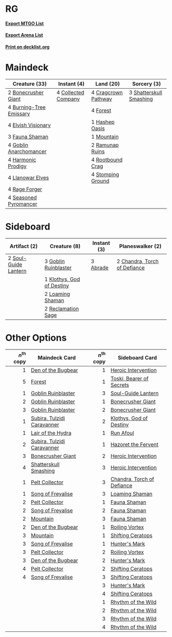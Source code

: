 # RG

#### [Export MTGO List](../collection/RG/RG.txt)
#### [Export Arena List](../collection/RG/RG_arena.txt)
#### [Print on decklist.org](http://decklist.org/?deckmain=2%09Bonecrusher%20Giant%0A4%09Burning-Tree%20Emissary%0A4%09Collected%20Company%0A4%09Cragcrown%20Pathway%0A4%09Elvish%20Visionary%0A3%09Fauna%20Shaman%0A4%09Forest%0A4%09Goblin%20Anarchomancer%0A4%09Harmonic%20Prodigy%0A1%09Hashep%20Oasis%0A4%09Llanowar%20Elves%0A1%09Mountain%0A4%09Rage%20Forger%0A2%09Ramunap%20Ruins%0A4%09Rootbound%20Crag%0A4%09Seasoned%20Pyromancer%0A3%09Shatterskull%20Smashing%0A4%09Stomping%20Ground&deckside=3%09Abrade%0A2%09Chandra,%20Torch%20of%20Defiance%0A3%09Goblin%20Ruinblaster%0A1%09Klothys,%20God%20of%20Destiny%0A2%09Loaming%20Shaman%0A2%09Reclamation%20Sage%0A2%09Soul-Guide%20Lantern)
# Maindeck

|                                          Creature (33)                                           |                                         Instant (4)                                          |                                          Land (20)                                           |                                           Sorcery (3)                                            |
|--------------------------------------------------------------------------------------------------|----------------------------------------------------------------------------------------------|----------------------------------------------------------------------------------------------|--------------------------------------------------------------------------------------------------|
|2 [Bonecrusher Giant](http://gatherer.wizards.com/Pages/Card/Details.aspx?multiverseid=473077)    |4 [Collected Company](http://gatherer.wizards.com/Pages/Card/Details.aspx?multiverseid=394519)|4 [Cragcrown Pathway](http://gatherer.wizards.com/Pages/Card/Details.aspx?multiverseid=491915)|3 [Shatterskull Smashing](http://gatherer.wizards.com/Pages/Card/Details.aspx?multiverseid=491802)|
|4 [Burning-Tree Emissary](http://gatherer.wizards.com/Pages/Card/Details.aspx?multiverseid=426627)|                                                                                              |4 [Forest](http://gatherer.wizards.com/Pages/Card/Details.aspx?multiverseid=439860)           |                                                                                                  |
|4 [Elvish Visionary](http://gatherer.wizards.com/Pages/Card/Details.aspx?multiverseid=175124)     |                                                                                              |1 [Hashep Oasis](http://gatherer.wizards.com/Pages/Card/Details.aspx?multiverseid=430866)     |                                                                                                  |
|3 [Fauna Shaman](http://gatherer.wizards.com/Pages/Card/Details.aspx?multiverseid=205059)         |                                                                                              |1 [Mountain](http://gatherer.wizards.com/Pages/Card/Details.aspx?multiverseid=439859)         |                                                                                                  |
|4 [Goblin Anarchomancer](http://gatherer.wizards.com/Pages/Card/Details.aspx?multiverseid=522276) |                                                                                              |2 [Ramunap Ruins](http://gatherer.wizards.com/Pages/Card/Details.aspx?multiverseid=430870)    |                                                                                                  |
|4 [Harmonic Prodigy](http://gatherer.wizards.com/Pages/Card/Details.aspx?multiverseid=522208)     |                                                                                              |4 [Rootbound Crag](http://gatherer.wizards.com/Pages/Card/Details.aspx?multiverseid=420934)   |                                                                                                  |
|4 [Llanowar Elves](http://gatherer.wizards.com/Pages/Card/Details.aspx?multiverseid=129626)       |                                                                                              |4 [Stomping Ground](http://gatherer.wizards.com/Pages/Card/Details.aspx?multiverseid=405110)  |                                                                                                  |
|4 [Rage Forger](http://gatherer.wizards.com/Pages/Card/Details.aspx?multiverseid=153104)          |                                                                                              |                                                                                              |                                                                                                  |
|4 [Seasoned Pyromancer](http://gatherer.wizards.com/Pages/Card/Details.aspx?multiverseid=464094)  |                                                                                              |                                                                                              |                                                                                                  |


# Sideboard

|                                         Artifact (2)                                          |                                            Creature (8)                                            |                                    Instant (3)                                    |                                           Planeswalker (2)                                            |
|-----------------------------------------------------------------------------------------------|----------------------------------------------------------------------------------------------------|-----------------------------------------------------------------------------------|-------------------------------------------------------------------------------------------------------|
|2 [Soul-Guide Lantern](http://gatherer.wizards.com/Pages/Card/Details.aspx?multiverseid=476488)|3 [Goblin Ruinblaster](http://gatherer.wizards.com/Pages/Card/Details.aspx?multiverseid=180411)     |3 [Abrade](http://gatherer.wizards.com/Pages/Card/Details.aspx?multiverseid=430772)|2 [Chandra, Torch of Defiance](http://gatherer.wizards.com/Pages/Card/Details.aspx?multiverseid=417683)|
|                                                                                               |1 [Klothys, God of Destiny](http://gatherer.wizards.com/Pages/Card/Details.aspx?multiverseid=476471)|                                                                                   |                                                                                                       |
|                                                                                               |2 [Loaming Shaman](http://gatherer.wizards.com/Pages/Card/Details.aspx?multiverseid=405286)         |                                                                                   |                                                                                                       |
|                                                                                               |2 [Reclamation Sage](http://gatherer.wizards.com/Pages/Card/Details.aspx?multiverseid=389651)       |                                                                                   |                                                                                                       |


# Other Options

|*n*<sup>th</sup> copy|                                            Maindeck Card                                            |*n*<sup>th</sup> copy|                                           Sideboard Card                                            |
|--------------------:|-----------------------------------------------------------------------------------------------------|--------------------:|-----------------------------------------------------------------------------------------------------|
|                    1|[Den of the Bugbear](http://gatherer.wizards.com/Pages/Card/Details.aspx?multiverseid=527541)        |                    1|[Heroic Intervention](http://gatherer.wizards.com/Pages/Card/Details.aspx?multiverseid=423776)       |
|                    5|[Forest](http://gatherer.wizards.com/Pages/Card/Details.aspx?multiverseid=439860)                    |                    1|[Toski, Bearer of Secrets](http://gatherer.wizards.com/Pages/Card/Details.aspx?multiverseid=503813)  |
|                    1|[Goblin Ruinblaster](http://gatherer.wizards.com/Pages/Card/Details.aspx?multiverseid=180411)        |                    3|[Soul-Guide Lantern](http://gatherer.wizards.com/Pages/Card/Details.aspx?multiverseid=476488)        |
|                    2|[Goblin Ruinblaster](http://gatherer.wizards.com/Pages/Card/Details.aspx?multiverseid=180411)        |                    1|[Bonecrusher Giant](http://gatherer.wizards.com/Pages/Card/Details.aspx?multiverseid=473077)         |
|                    3|[Goblin Ruinblaster](http://gatherer.wizards.com/Pages/Card/Details.aspx?multiverseid=180411)        |                    2|[Bonecrusher Giant](http://gatherer.wizards.com/Pages/Card/Details.aspx?multiverseid=473077)         |
|                    1|[Subira, Tulzidi Caravanner](http://gatherer.wizards.com/Pages/Card/Details.aspx?multiverseid=485485)|                    2|[Klothys, God of Destiny](http://gatherer.wizards.com/Pages/Card/Details.aspx?multiverseid=476471)   |
|                    1|[Lair of the Hydra](http://gatherer.wizards.com/Pages/Card/Details.aspx?multiverseid=527546)         |                    1|[Run Afoul](http://gatherer.wizards.com/Pages/Card/Details.aspx?multiverseid=485524)                 |
|                    2|[Subira, Tulzidi Caravanner](http://gatherer.wizards.com/Pages/Card/Details.aspx?multiverseid=485485)|                    1|[Hazoret the Fervent](http://gatherer.wizards.com/Pages/Card/Details.aspx?multiverseid=426838)       |
|                    3|[Bonecrusher Giant](http://gatherer.wizards.com/Pages/Card/Details.aspx?multiverseid=473077)         |                    2|[Heroic Intervention](http://gatherer.wizards.com/Pages/Card/Details.aspx?multiverseid=423776)       |
|                    4|[Shatterskull Smashing](http://gatherer.wizards.com/Pages/Card/Details.aspx?multiverseid=491802)     |                    3|[Heroic Intervention](http://gatherer.wizards.com/Pages/Card/Details.aspx?multiverseid=423776)       |
|                    1|[Pelt Collector](http://gatherer.wizards.com/Pages/Card/Details.aspx?multiverseid=452891)            |                    3|[Chandra, Torch of Defiance](http://gatherer.wizards.com/Pages/Card/Details.aspx?multiverseid=417683)|
|                    1|[Song of Freyalise](http://gatherer.wizards.com/Pages/Card/Details.aspx?multiverseid=443067)         |                    3|[Loaming Shaman](http://gatherer.wizards.com/Pages/Card/Details.aspx?multiverseid=405286)            |
|                    2|[Pelt Collector](http://gatherer.wizards.com/Pages/Card/Details.aspx?multiverseid=452891)            |                    1|[Fauna Shaman](http://gatherer.wizards.com/Pages/Card/Details.aspx?multiverseid=205059)              |
|                    2|[Song of Freyalise](http://gatherer.wizards.com/Pages/Card/Details.aspx?multiverseid=443067)         |                    2|[Fauna Shaman](http://gatherer.wizards.com/Pages/Card/Details.aspx?multiverseid=205059)              |
|                    2|[Mountain](http://gatherer.wizards.com/Pages/Card/Details.aspx?multiverseid=439859)                  |                    3|[Fauna Shaman](http://gatherer.wizards.com/Pages/Card/Details.aspx?multiverseid=205059)              |
|                    2|[Den of the Bugbear](http://gatherer.wizards.com/Pages/Card/Details.aspx?multiverseid=527541)        |                    1|[Roiling Vortex](http://gatherer.wizards.com/Pages/Card/Details.aspx?multiverseid=491797)            |
|                    3|[Mountain](http://gatherer.wizards.com/Pages/Card/Details.aspx?multiverseid=439859)                  |                    1|[Shifting Ceratops](http://gatherer.wizards.com/Pages/Card/Details.aspx?multiverseid=466948)         |
|                    3|[Song of Freyalise](http://gatherer.wizards.com/Pages/Card/Details.aspx?multiverseid=443067)         |                    1|[Hunter's Mark](http://gatherer.wizards.com/Pages/Card/Details.aspx?multiverseid=527475)             |
|                    3|[Pelt Collector](http://gatherer.wizards.com/Pages/Card/Details.aspx?multiverseid=452891)            |                    2|[Roiling Vortex](http://gatherer.wizards.com/Pages/Card/Details.aspx?multiverseid=491797)            |
|                    3|[Den of the Bugbear](http://gatherer.wizards.com/Pages/Card/Details.aspx?multiverseid=527541)        |                    2|[Hunter's Mark](http://gatherer.wizards.com/Pages/Card/Details.aspx?multiverseid=527475)             |
|                    4|[Pelt Collector](http://gatherer.wizards.com/Pages/Card/Details.aspx?multiverseid=452891)            |                    2|[Shifting Ceratops](http://gatherer.wizards.com/Pages/Card/Details.aspx?multiverseid=466948)         |
|                    4|[Song of Freyalise](http://gatherer.wizards.com/Pages/Card/Details.aspx?multiverseid=443067)         |                    3|[Shifting Ceratops](http://gatherer.wizards.com/Pages/Card/Details.aspx?multiverseid=466948)         |
|                     |                                                                                                     |                    3|[Hunter's Mark](http://gatherer.wizards.com/Pages/Card/Details.aspx?multiverseid=527475)             |
|                     |                                                                                                     |                    4|[Shifting Ceratops](http://gatherer.wizards.com/Pages/Card/Details.aspx?multiverseid=466948)         |
|                     |                                                                                                     |                    1|[Rhythm of the Wild](http://gatherer.wizards.com/Pages/Card/Details.aspx?multiverseid=457345)        |
|                     |                                                                                                     |                    2|[Rhythm of the Wild](http://gatherer.wizards.com/Pages/Card/Details.aspx?multiverseid=457345)        |
|                     |                                                                                                     |                    3|[Rhythm of the Wild](http://gatherer.wizards.com/Pages/Card/Details.aspx?multiverseid=457345)        |
|                     |                                                                                                     |                    4|[Rhythm of the Wild](http://gatherer.wizards.com/Pages/Card/Details.aspx?multiverseid=457345)        |

